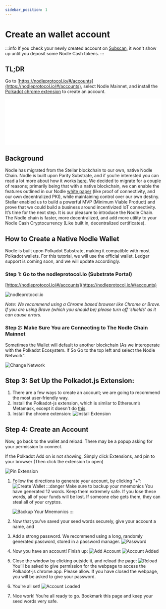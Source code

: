 ```yaml
---
sidebar_position: 1
---
```


# Create an wallet account

:::info
If you check your newly created account on [Subscan](https://nodle.subscan.io), it won't show up until you deposit some Nodle Cash tokens.
:::

## TL;DR
Go to [https://nodleprotocol.io/#/accounts](https://nodleprotocol.io/#/accounts), select Nodle Mainnet, and install the [Polkadot chrome extension](https://polkadot.js.org/extension/) to create an account. 

<iframe src="//www.youtube.com/embed/vlwD0UCiM3E" frameBorder="0" allowFullScreen width="100%"></iframe>

## Background
Nodle has migrated from the Stellar blockchain to our own, native Nodle Chain. Nodle is built upon Parity Substrate, and if you’re interested you can read a lot more about how it works [here](https://www.parity.io/blog/iot-on-substrate-nodle-io/). We decided to migrate for a couple of reasons; primarily being that with a native blockchain, we can enable the features outlined in our Nodle [white paper](https://nodle.docsend.com/view/gjtn4jc) (like proof of connectivity, and our own decentralized PKI), while maintaining control over our own destiny.
Stellar enabled us to build a powerful MVP (Minimum Viable Product) and prove that we could build a business around incentivized IoT connectivity. It’s time for the next step. It is our pleasure to introduce the Nodle Chain. The Nodle chain is faster, more decentralized, and add more utility to your Nodle Cash Cryptocurrency (Like built in, decentralized certificates).

## How to Create a Native Nodle Wallet
Nodle is built upon Polkadot Substrate, making it compatible with most Polkadot wallets. For this tutorial, we will use the official wallet.
Ledger support is coming soon, and we will update accordingly.

### Step 1: Go to the nodleprotocol.io (Substrate Portal)
[https://nodleprotocol.io/#/accounts](https://nodleprotocol.io/#/accounts)

![nodleprotocol.io](/img/docs/nodle-cash/web-wallet.png)

*Note: We recommend using a Chrome based browser like Chrome or Brave. If you are using Brave (which you should be) please turn off ‘shields’ as it can cause errors.*

### Step 2: Make Sure You are Connecting to The Nodle Chain Mainnet
Sometimes the Wallet will default to another blockchain (As we interoperate with the Polkadot Ecosystem. If So Go to the top left and select the Nodle Network".

![Change Network](/img/docs/nodle-cash/change-network.png)


## Step 3: Set Up the Polkadot.js Extension:
1. There are a few ways to create an account; we are going to recommend the most user-friendly way.
2. Install the Polkadot-js extension, which is similar to Ethereum’s Metamask, except it doesn't do [this](https://www.youtube.com/watch?v=Ms7Tsyo95J0).
3. Install the chrome extension:
   ![Install Extension](/img/docs/nodle-cash/install-extension.png)

## Step 4: Create an Account
Now, go back to the wallet and reload. There may be a popup asking for your permission to connect. 

If the Polkadot Add on is not showing, Simply click Extensions, and pin to your browser (Then click the extension to open)

![Pin Extension](/img/docs/nodle-cash/pin-extension.png)

1. Follow the directions to generate your account, by clicking "+":
   ![Create Wallet](/img/docs/nodle-cash/create-wallet.png)
   :::danger Make sure to backup your mnemonics
   You have generated 12 words. Keep them extremely safe. If you lose these words, all of your funds will be lost. If someone else gets them, they can steal all of your cryptos.

   ![Backup Your Mnemonics](/img/docs/nodle-cash/backup-your-mnemonics.png)
   :::
2. Now that you’ve saved your seed words securely, give your account a name, and
3. Add a strong password. We recommend using a long, randomly generated password, stored in a password manager.
   ![Password](/img/docs/nodle-cash/password.png)
4. Now you have an account! Finish up:
   ![Add Account](/img/docs/nodle-cash/add-account.png)
   ![Account Added](/img/docs/nodle-cash/account-added.png)
5. Close the window by clicking outside it, and reload the page:
   ![Reload](/img/docs/nodle-cash/reload.png)
   You’ll be asked to give permission for the webpage to access the Polkadot-js chrome app. Please allow. If you have closed the webpage, you will be asked to give your password.
6. You're all set!
   ![Account Loaded](/img/docs/nodle-cash/account-loaded.png)
7. Nice work! You’re all ready to go. Bookmark this page and keep your seed words very safe.